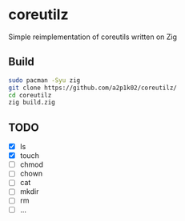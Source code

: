 # coreutilz
Simple reimplementation of coreutils written on Zig 

## Build
```sh
sudo pacman -Syu zig
git clone https://github.com/a2p1k02/coreutilz/
cd coreutilz
zig build.zig
```

## TODO
- [x] ls
- [x] touch
- [ ] chmod
- [ ] chown
- [ ] cat
- [ ] mkdir
- [ ] rm
- [ ] ...
